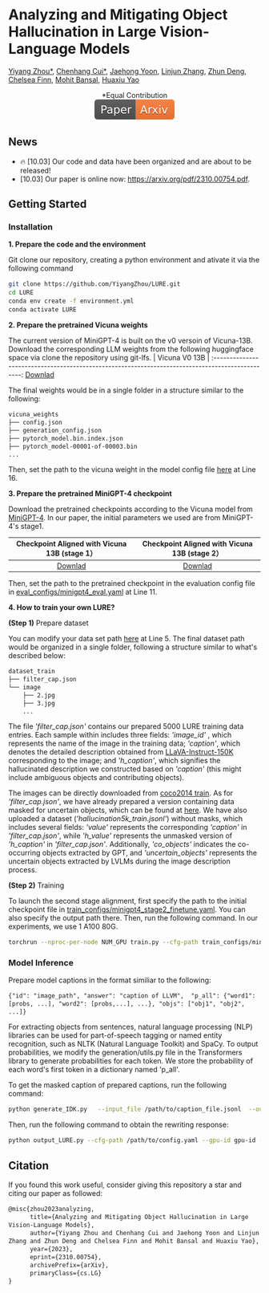# Analyzing and Mitigating Object Hallucination in Large Vision-Language Models


[Yiyang Zhou*](https://yiyangzhou.github.io/), [Chenhang Cui*](https://gzcch.github.io/), [Jaehong Yoon](https://jaehong31.github.io/), [Linjun Zhang](https://linjunz.github.io/), [Zhun Deng](https://www.zhundeng.org/), [Chelsea Finn](https://ai.stanford.edu/~cbfinn/), [Mohit Bansal](https://www.cs.unc.edu/~mbansal/), [Huaxiu Yao](https://www.huaxiuyao.io/)
<div align="center">
*Equal Contribution
</div>
<div align="center">
    <a href="https://arxiv.org/pdf/2310.00754.pdf"><img src="assets/Paper-Arxiv-orange.svg" ></a>
</div>

## News
* 🔥 [10.03] Our code and data have been organized and are about to be released!
* [10.03] Our paper is online now: https://arxiv.org/pdf/2310.00754.pdf.

## Getting Started
### Installation

**1. Prepare the code and the environment**

Git clone our repository, creating a python environment and ativate it via the following command

```bash
git clone https://github.com/YiyangZhou/LURE.git
cd LURE
conda env create -f environment.yml
conda activate LURE
```


**2. Prepare the pretrained Vicuna weights**

The current version of MiniGPT-4 is built on the v0 versoin of Vicuna-13B.
Download the corresponding LLM weights from the following huggingface space via clone the repository using git-lfs.
|                                          Vicuna V0 13B                                           |
:------------------------------------------------------------------------------------------------:
 [Downlad](https://huggingface.co/Vision-CAIR/vicuna/tree/main) 

The final weights would be in a single folder in a structure similar to the following:

```
vicuna_weights
├── config.json
├── generation_config.json
├── pytorch_model.bin.index.json
├── pytorch_model-00001-of-00003.bin
...   
```

Then, set the path to the vicuna weight in the model config file 
[here](minigpt4/configs/models/minigpt4.yaml#L16) at Line 16.

**3. Prepare the pretrained MiniGPT-4 checkpoint**

Download the pretrained checkpoints according to the Vicuna model from [MiniGPT-4](https://github.com/Vision-CAIR/MiniGPT-4). In our paper, the initial parameters we used are from MiniGPT-4's stage1.

|                                Checkpoint Aligned with Vicuna 13B (stage 1）                               |                                Checkpoint Aligned with Vicuna 13B (stage 2）                               |
:------------------------------------------------------------------------------------------------:|:------------------------------------------------------------------------------------------------:|
 [Downlad](https://drive.google.com/file/d/1u9FRRBB3VovP1HxCAlpD9Lw4t4P6-Yq8/view) | [Downlad](https://drive.google.com/file/d/1a4zLvaiDBr-36pasffmgpvH5P7CKmpze/view)


Then, set the path to the pretrained checkpoint in the evaluation config file 
in [eval_configs/minigpt4_eval.yaml](eval_configs/minigpt4_eval.yaml#L11) at Line 11. 

**4. How to train your own LURE?**

**(Step 1)** Prepare dataset

You can modify your data set path [here](minigpt4/configs/datasets/cc_sbu/align.yaml#L5) at Line 5.
The final dataset path would be organized in a single folder, following a structure similar to what's described below:

```
dataset_train
├── filter_cap.json
└── image
    ├── 2.jpg
    ├── 3.jpg
    ...   
```

The file *'filter_cap.json'* contains our prepared 5000 LURE training data entries. Each sample within includes three fields: *'image_id'* , which represents the name of the image in the training data; *'caption'*, which denotes the detailed description obtained from [LLaVA-Instruct-150K](https://huggingface.co/datasets/liuhaotian/LLaVA-Instruct-150K/tree/main) corresponding to the image; and *'h_caption'*, which signifies the hallucinated description we constructed based on *'caption'* (this might include ambiguous objects and contributing objects).

The images can be directly downloaded from [coco2014 train](https://cocodataset.org/#download). As for *'filter_cap.json'*, we have already prepared a version containing data masked for uncertain objects, which can be found at [here](dataset_train/). We have also uploaded a dataset (*'hallucination5k_train.jsonl'*) without masks, which includes several fields: *'value'* represents the corresponding *'caption'* in *'filter_cap.json'*, while *'h_value'* represents the unmasked version of *'h_caption'* in *'filter_cap.json'*. Additionally, *'co_objects'* indicates the co-occurring objects extracted by GPT, and *'uncertain_objects'* represents the uncertain objects extracted by LVLMs during the image description process.

**(Step 2)** Training

To launch the second stage alignment, first specify the path to the initial checkpoint file in [train_configs/minigpt4_stage2_finetune.yaml](train_configs/minigpt4_stage2_finetune.yaml).
You can also specify the output path there. 
Then, run the following command. In our experiments, we use 1 A100 80G.

```bash
torchrun --nproc-per-node NUM_GPU train.py --cfg-path train_configs/minigpt4_stage2_finetune.yaml
```



### Model Inference
Prepare model captions in the format similiar to the following:

```
{"id": "image_path", "answer": "caption of LLVM",  "p_all": {"word1": [probs, ...], "word2": [probs,...], ...}, "objs": ["obj1", "obj2", ...]}
```

 For extracting objects from sentences, natural language processing (NLP) libraries can be used for part-of-speech tagging or named entity recognition, such as NLTK (Natural Language Toolkit) and SpaCy. 
To output probabilities, we modify the generation/utils.py file in the Transformers library to generate probabilities for each token. We store the probability of each word's first token in a dictionary named 'p_all'.

To get the masked caption of  prepared captions,  run the following command:

```bash
python generate_IDK.py   --input_file /path/to/caption_file.jsonl  --output_file /path/to/idk_caption_file.jsonl
```


Then, run the following command to obtain the rewriting response:
```bash
python output_LURE.py --cfg-path /path/to/config.yaml --gpu-id gpu-id --input_caption /path/to/idk_caption_file  --input_image /path/to/image_file --output_file /path/to/output.jsonl
```

## Citation
If you found this work useful, consider giving this repository a star and citing our paper as followed:
```
@misc{zhou2023analyzing,
      title={Analyzing and Mitigating Object Hallucination in Large Vision-Language Models}, 
      author={Yiyang Zhou and Chenhang Cui and Jaehong Yoon and Linjun Zhang and Zhun Deng and Chelsea Finn and Mohit Bansal and Huaxiu Yao},
      year={2023},
      eprint={2310.00754},
      archivePrefix={arXiv},
      primaryClass={cs.LG}
}
```


